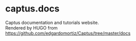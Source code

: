 # captus.docs
Captus documentation and tutorials website.  
Rendered by HUGO from https://github.com/edgardomortiz/Captus/tree/master/docs
